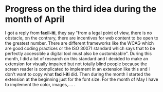 # Progress on the third idea during the month of April

I got a reply from **facil-iti**, they say "from a legal point of view, there is no obstacle, on the contrary, there are incentives for web content to be open to the greatest number. There are different frameworks like the WCAG which are good coding practices or the ISO 30071 standard which says that to be perfectly accessible a digital tool must also be customizable". During this month, I did a lot of research on this standard and I decided to make an extension for visually impaired but not totally blind people because the screen reader is complicated to implement in an extension like this and I don't want to copy what **facil-iti** did.
Then during the month I started the extension at the beginning just for the font size. For the month of May I have to implement the color, images,.... .